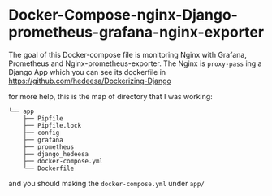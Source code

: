 # Docker-Compose-nginx-Django-prometheus-grafana-nginx-exporter

The goal of this Docker-compose file is monitoring Nginx with Grafana, Prometheus and Nginx-prometheus-exporter. 
The Nginx is ```proxy-pass``` ing a Django App which you can see its dockerfile in https://github.com/hedeesa/Dockerizing-Django


for more help, this is the map of directory that I was working:
```
└── app
    ├── Pipfile
    ├── Pipfile.lock
    ├── config
    ├── grafana
    ├── prometheus
    ├── django_hedeesa
    ├── docker-compose.yml
    └── Dockerfile
```
and you should making the ```docker-compose.yml``` under ```app/```

